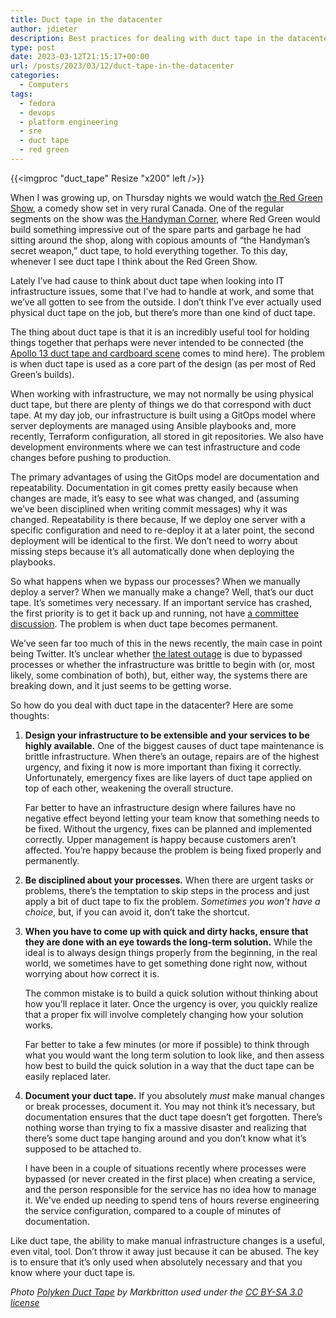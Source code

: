```yaml
---
title: Duct tape in the datacenter
author: jdieter
description: Best practices for dealing with duct tape in the datacenter
type: post
date: 2023-03-12T21:15:17+00:00
url: /posts/2023/03/12/duct-tape-in-the-datacenter
categories:
  - Computers
tags:
  - fedora
  - devops
  - platform engineering
  - sre
  - duct tape
  - red green
---
```


{{<imgproc "duct_tape" Resize "x200" left />}}

When I was growing up, on Thursday nights we would watch [the Red Green Show](https://en.wikipedia.org/wiki/The_Red_Green_Show), a comedy show set in very rural Canada.  One of the regular segments on the show was [the Handyman Corner](https://www.youtube.com/watch?v=NWzPCLcbExo), where Red Green would build something impressive out of the spare parts and garbage he had sitting around the shop, along with copious amounts of “the Handyman’s secret weapon,” duct tape, to hold everything together.  To this day, whenever I see duct tape I think about the Red Green Show.

Lately I’ve had cause to think about duct tape when looking into IT infrastructure issues, some that I’ve had to handle at work, and some that we’ve all gotten to see from the outside.  I don’t think I’ve ever actually used physical duct tape on the job, but there’s more than one kind of duct tape.

The thing about duct tape is that it is an incredibly useful tool for holding things together that perhaps were never intended to be connected (the [Apollo 13 duct tape and cardboard scene](https://www.youtube.com/watch?v=f6F6MzMT2g8) comes to mind here).  The problem is when duct tape is used as a core part of the design (as per most of Red Green’s builds).

When working with infrastructure, we may not normally be using physical duct tape, but there are plenty of things we do that correspond with duct tape.  At my day job, our infrastructure is built using a GitOps model where server deployments are managed using Ansible playbooks and, more recently, Terraform configuration, all stored in git repositories.  We also have development environments where we can test infrastructure and code changes before pushing to production.

The primary advantages of using the GitOps model are documentation and repeatability.  Documentation in git comes pretty easily because when changes are made, it’s easy to see what was changed, and (assuming we’ve been disciplined when writing commit messages) why it was changed.  Repeatability is there because, If we deploy one server with a specific configuration and need to re-deploy it at a later point, the second deployment will be identical to the first.  We don’t need to worry about missing steps because it’s all automatically done when deploying the playbooks.

So what happens when we bypass our processes?  When we manually deploy a server?  When we manually make a change?  Well, that’s our duct tape.  It’s sometimes very necessary.  If an important service has crashed, the first priority is to get it back up and running, not have [a committee discussion](https://www.youtube.com/watch?v=SmQjJ_hzz-4).  The problem is when duct tape becomes permanent.

We’ve seen far too much of this in the news recently, the main case in point being Twitter.  It’s unclear whether [the latest outage](https://www.theverge.com/2023/3/6/23627875/twitter-outage-how-it-happened-engineer-api-shut-down) is due to bypassed processes or whether the infrastructure was brittle to begin with (or, most likely, some combination of both), but, either way, the systems there are breaking down, and it just seems to be getting worse.

So how do you deal with duct tape in the datacenter?  Here are some thoughts:
1. **Design your infrastructure to be extensible and your services to be highly available.**  One of the biggest causes of duct tape maintenance is brittle infrastructure.  When there’s an outage, repairs are of the highest urgency, and fixing it now is more important than fixing it correctly.  Unfortunately, emergency fixes are like layers of duct tape applied on top of each other, weakening the overall structure.

    Far better to have an infrastructure design where failures have no negative effect beyond letting your team know that something needs to be fixed.  Without the urgency, fixes can be planned and implemented correctly.  Upper management is happy because customers aren’t affected.  You’re happy because the problem is being fixed properly and permanently.

2. **Be disciplined about your processes.**  When there are urgent tasks or problems, there’s the temptation to skip steps in the process and just apply a bit of duct tape to fix the problem. *Sometimes you won’t have a choice*, but, if you can avoid it, don’t take the shortcut.

3. **When you have to come up with quick and dirty hacks, ensure that they are done with an eye towards the long-term solution.**  While the ideal is to always design things properly from the beginning, in the real world, we sometimes have to get something done right now, without worrying about how correct it is.

    The common mistake is to build a quick solution without thinking about how you’ll replace it later.  Once the urgency is over, you quickly realize that a proper fix will involve completely changing how your solution works.

    Far better to take a few minutes (or more if possible) to think through what you would want the long term solution to look like, and then assess how best to build the quick solution in a way that the duct tape can be easily replaced later.

4. **Document your duct tape.**  If you absolutely *must* make manual changes or break processes, document it.  You may not think it’s necessary, but documentation ensures that the duct tape doesn’t get forgotten.  There’s nothing worse than trying to fix a massive disaster and realizing that there’s some duct tape hanging around and you don’t know what it’s supposed to be attached to.

    I have been in a couple of situations recently where processes were bypassed (or never created in the first place) when creating a service, and the person responsible for the service has no idea how to manage it.  We've ended up needing to spend tens of hours reverse engineering the service configuration, compared to a couple of minutes of documentation.

Like duct tape, the ability to make manual infrastructure changes is a useful, even vital, tool.  Don’t throw it away just because it can be abused.  The key is to ensure that it’s only used when absolutely necessary and that you know where your duct tape is.


*Photo [Polyken Duct Tape](https://commons.wikimedia.org/wiki/File:Polyken_Duct_Tape.jpg) by Markbritton used under the [CC BY-SA 3.0 license](https://creativecommons.org/licenses/by-sa/3.0/deed.en)*
